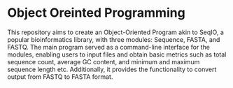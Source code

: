 # Object Oreinted Programming
This repository aims to create an Object-Oriented Program akin to SeqIO, a popular bioinformatics library, with three modules: Sequence, FASTA, and FASTQ. 
The main program served as a command-line interface for the modules, enabling users to input files and obtain basic metrics such as total sequence count, average GC content, and minimum and maximum sequence length etc. Additionally, it provides the functionality to convert output from FASTQ to FASTA format.
